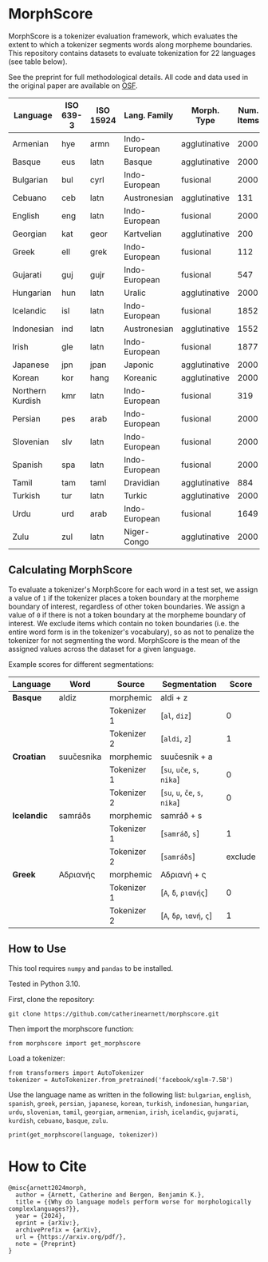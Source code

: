 # MorphScore

MorphScore is a tokenizer evaluation framework, which evaluates the extent to which a tokenizer segments words along morpheme boundaries. This repository contains datasets to evaluate tokenization for 22 languages (see table below). 

See the preprint for full methodological details. All code and data used in the original paper are available on [OSF](https://osf.io/jukzd/?view_only=3d0d491d24074215a0ab81f72a693c16). 

| **Language** | **ISO 639-3** | **ISO 15924** | **Lang. Family** | **Morph. Type** | **Num. Items** |
|--------------|---------------|---------------|------------------|-----------------|----------------|
| Armenian     | hye           | armn          | Indo-European    | agglutinative   | 2000           |
| Basque       | eus           | latn          | Basque           | agglutinative   | 2000           |
| Bulgarian    | bul           | cyrl          | Indo-European    | fusional        | 2000           |
| Cebuano      | ceb           | latn          | Austronesian     | agglutinative   | 131            |
| English      | eng           | latn          | Indo-European    | fusional        | 2000           |
| Georgian     | kat           | geor          | Kartvelian       | agglutinative   | 200            |
| Greek        | ell           | grek          | Indo-European    | fusional        | 112            |
| Gujarati     | guj           | gujr          | Indo-European    | fusional        | 547            |
| Hungarian    | hun           | latn          | Uralic           | agglutinative   | 2000           |
| Icelandic    | isl           | latn          | Indo-European    | fusional        | 1852           |
| Indonesian   | ind           | latn          | Austronesian     | agglutinative   | 1552           |
| Irish        | gle           | latn          | Indo-European    | fusional        | 1877           |
| Japanese     | jpn           | jpan          | Japonic          | agglutinative   | 2000           |
| Korean       | kor           | hang          | Koreanic         | agglutinative   | 2000           |
| Northern Kurdish  | kmr      |    latn       | Indo-European    | fusional        | 319            |
| Persian      | pes           | arab          | Indo-European    | fusional        | 2000           |
| Slovenian    | slv           | latn          | Indo-European    | fusional        | 2000           |
| Spanish      | spa           | latn          | Indo-European    | fusional        | 2000           |
| Tamil        | tam           | taml          | Dravidian        | agglutinative   | 884            |
| Turkish      | tur           | latn          | Turkic           | agglutinative   | 2000           |
| Urdu         | urd           | arab          | Indo-European    | fusional        | 1649           |
| Zulu         | zul           | latn          | Niger-Congo      | agglutinative   | 2000           |

## Calculating MorphScore

To evaluate a tokenizer's MorphScore for each word in a test set, we assign a value of `1` if the tokenizer places a token boundary at the morpheme boundary of interest, regardless of other token boundaries. We assign a value of `0` if there is not a token boundary at the morpheme boundary of interest.  We exclude items which contain no token boundaries (i.e. the entire word form is in the tokenizer's vocabulary), so as not to penalize the tokenizer for not segmenting the word. MorphScore is the mean of the assigned values across the dataset for a given language.

Example scores for different segmentations:

| **Language**   | **Word**       | **Source**   | **Segmentation**                 | **Score** |
|----------------|----------------|--------------|----------------------------------|-----------|
| **Basque**     | aldiz          | morphemic    | aldi + z                         |           |
|                |                | Tokenizer 1  | [`al`, `diz`]                   | 0         |
|                |                | Tokenizer 2  | [`aldi`, `z`]                   | 1         |
| **Croatian**   | suučesnika     | morphemic    | suučesnik + a                   |           |
|                |                | Tokenizer 1  | [`su`, `uče`, `s`, `nika`]      | 0         |
|                |                | Tokenizer 2  | [`su`, `u`, `če`, `s`, `nika`]  | 0         |
| **Icelandic**  | samráðs        | morphemic    | samráð + s                      |           |
|                |                | Tokenizer 1  | [`samráð`, `s`]                 | 1         |
|                |                | Tokenizer 2  | [`samráðs`]                     | exclude   |
| **Greek**      | Αδριανής       | morphemic    | Αδριανή + ς                      |           |
|                |                | Tokenizer 1  | [`Α`, `δ`, `ριανής`]            | 0         |
|                |                | Tokenizer 2  | [`Α`, `δρ`, `ιανή`, `ς`]        | 1         |

## How to Use

This tool requires `numpy` and `pandas` to be installed.

Tested in Python 3.10.

First, clone the repository:

```
git clone https://github.com/catherinearnett/morphscore.git
```

Then import the morphscore function:

```
from morphscore import get_morphscore
```

Load a tokenizer:

```
from transformers import AutoTokenizer
tokenizer = AutoTokenizer.from_pretrained('facebook/xglm-7.5B')
```

Use the language name as written in the following list: `bulgarian`, `english`, `spanish`, `greek`, `persian`, `japanese`, `korean`, `turkish`, `indonesian`, `hungarian`, `urdu`, `slovenian`, `tamil`, `georgian`, `armenian`, `irish`, `icelandic`, `gujarati`, `kurdish`, `cebuano`, `basque`, `zulu`.

```
print(get_morphscore(language, tokenizer))
```

# How to Cite
```
@misc{arnett2024morph,
  author = {Arnett, Catherine and Bergen, Benjamin K.},
  title = {{Why do language models perform worse for morphologically complexlanguages?}},
  year = {2024},
  eprint = {arXiv:},
  archivePrefix = {arXiv},
  url = {https://arxiv.org/pdf/},
  note = {Preprint}
}
```
